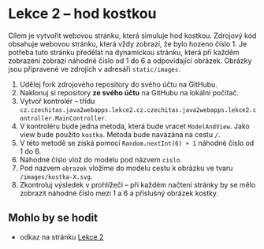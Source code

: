 # Lekce 2 – hod kostkou

Cílem je vytvořit webovou stránku, která simuluje hod kostkou. Zdrojový kód obsahuje webovou stránku, která vždy zobrazí, že bylo hozeno číslo 1. Je potřeba
tuto stránku předělat na dynamickou stránku, která při každém zobrazení zobrazí náhodné číslo od 1 do 6 a odpovídající obrázek. Obrázky jsou připravené ve
zdrojích v adresáři `static/images`. 

1. Udělej fork zdrojového repository do svého účtu na GitHubu.
1. Naklonuj si repository **ze svého účtu** na GitHubu na lokální počítač.
1. Vytvoř kontrolér – třídu `cz.czechitas.java2webapps.lekce2.cz.czechitas.java2webapps.lekce2.controller.MainController`.
1. V kontroléru bude jedna metoda, která bude vracet `ModelAndView`. Jako view bude použito `kostka`. Metoda bude navázána na cestu `/`.
1. V této metodě se získá pomocí `Random.nextInt(6) + 1` náhodné číslo od 1 do 6.
1. Náhodné číslo vlož do modelu pod názvem `cislo`.
1. Pod nazvem `obrazek` vložíme do modelu cestu k obrázku ve tvaru `/images/kostka-X.svg`.
1. Zkontroluj výsledek v prohlížeči – při každém načtení stránky by se mělo zobrazit náhodné číslo mezi 1 a 6 a příslušný obrázek kostky.

## Mohlo by se hodit
* odkaz na stránku [Lekce 2](https://java.czechitas.cz/2023-podzim/java-2-online/lekce-2.html)

